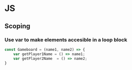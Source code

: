 # JS

## Scoping

### Use var to make elements accesible in a loop **block**

```js
const Gameboard = (name1, name2) => {
    var getPlayer1Name = () => name1;
    var getPlayer2Name  = () => name2;
}
```